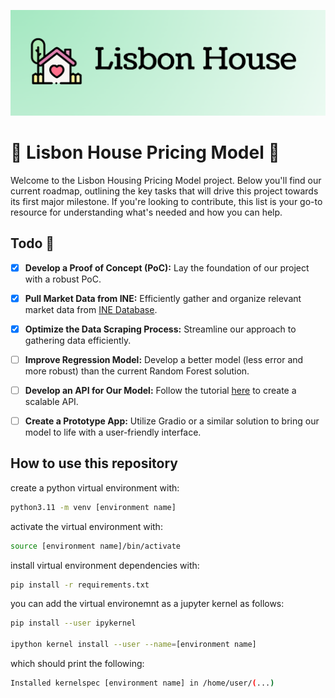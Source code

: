 ![Alt text](graphics/logo.png)

# 🏡 Lisbon House Pricing Model 🏡

Welcome to the Lisbon Housing Pricing Model project. Below you'll find our current roadmap, outlining the key tasks that will drive this project towards its first major milestone. If you're looking to contribute, this list is your go-to resource for understanding what's needed and how you can help.

## Todo 🚀

- [X] **Develop a Proof of Concept (PoC):** Lay the foundation of our project with a robust PoC.
- [X] **Pull Market Data from INE:** Efficiently gather and organize relevant market data from [INE Database](https://www.ine.pt/xportal/xmain?xpid=INE&xpgid=ine_base_dados).
- [X] **Optimize the Data Scraping Process:** Streamline our approach to gathering data efficiently.
- [ ] **Improve Regression Model:** Develop a better model (less error and more robust) than the current Random Forest solution.
- [ ] **Develop an API for Our Model:** Follow the tutorial [here](https://dorian599.medium.com/ml-deploy-machine-learning-models-using-fastapi-6ab6aef7e777) to create a scalable API.
- [ ] **Create a Prototype App:** Utilize Gradio or a similar solution to bring our model to life with a user-friendly interface.


## How to use this repository

create a python virtual environment with:

```bash
python3.11 -m venv [environment name]
```

activate the virtual environment with:

```bash
source [environment name]/bin/activate
```

install virtual environment dependencies with:

```bash
pip install -r requirements.txt
```

you can add the virtual environemnt as a jupyter kernel as follows:

```bash
pip install --user ipykernel

ipython kernel install --user --name=[environment name]
```

which should print the following:

```bash
Installed kernelspec [environment name] in /home/user/(...)
```
